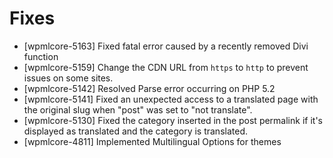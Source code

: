 # Fixes
* [wpmlcore-5163] Fixed fatal error caused by a recently removed Divi function
* [wpmlcore-5159] Change the CDN URL from `https` to `http` to prevent issues on some sites.
* [wpmlcore-5142] Resolved Parse error occurring on PHP 5.2
* [wpmlcore-5141] Fixed an unexpected access to a translated page with the original slug when "post" was set to "not translate".
* [wpmlcore-5130] Fixed the category inserted in the post permalink if it's displayed as translated and the category is translated.
* [wpmlcore-4811] Implemented Multilingual Options for themes